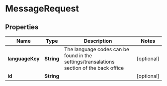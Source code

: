 

# MessageRequest



## Properties

| Name | Type | Description | Notes |
|------------ | ------------- | ------------- | -------------|
|**languageKey** | **String** | The language codes can be found in the settings/transalations section of the back office |  [optional] |
|**id** | **String** |  |  [optional] |



